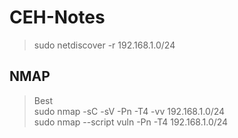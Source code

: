 # CEH-Notes

> sudo netdiscover -r 192.168.1.0/24				
## NMAP
> Best <br/>
> sudo nmap -sC -sV -Pn -T4 -vv 192.168.1.0/24 <br/>
> sudo nmap --script vuln -Pn -T4 192.168.1.0/24

